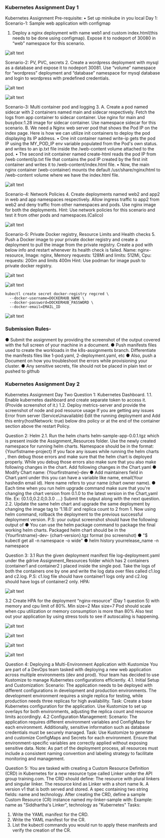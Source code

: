 ### Kubernetes Assignment Day 1

Kubernetes Assignment
Pre-requisite:
• Set up minikube in you local
Day 1: 
Scenario-1: Sample web application with configmap
1. Deploy a nginx deployment with name web1 and custom index.html(this needs to be 
done using configmap). Expose it to nodeport of 30080 in “web” namespace for this 
scenario.

![alt text](image.png)


Scenario-2: PV, PVC, secrets
2. Create a wordpress deployment with mysql as a database and expose it to nodeport 
30081. Use “volume” namespace for “wordpress” deployment and “database” namespace 
for mysql database and login to wordpress with predefined credentials.

![alt text](image-7.png)

![alt text](image-8.png)


Scenario-3: Multi container pod and logging
3. A. Create a pod named sidecar with 2 containers named main and sidecar respectively. 
Fetch the logs from app container to sidecar container. Use nginx for main and 
busybox:1.28 image for sidecar container. Use namespace sidecar for this scenario.
B. We need a Nginx web server pod that shows the Pod IP on the index page.
Here is how we can utilize init containers to deploy the pod displaying its IP address.
• One init container named write-ip gets the pod IP using the MY_POD_IP env 
variable populated from the Pod's own status. and writes to an ip.txt file inside the 
/web-content volume attached to the pod.
• The second init container named create-html reads the pod IP from /web content/ip.txt file that contains the pod IP created by the first init container and 
writes it to /web-content/index.html file.
• Now, the main nginx container (web-container) mounts the default 
/usr/share/nginx/html to /web-content volume where we have the index.html file.

![alt text](image-6.png)


Scenario-4: Network Policies 
4. Create deployments named web2 and app2 in web and app namespaces respectively. 
Allow ingress traffic to app2 from web2 and deny traffic from other namespaces and 
pods. Use nginx image for both the deployments.
Hint: Use network policies for this scenario and test it from other pods and 
namespaces.(Calico)

![alt text](image-5.png)

Scenario-5: Private Docker registry, Resource Limits and Health checks
5. Push a Docker image to your private docker registry and create a deployment to pull the 
image from the private registry. Create a pod with below info and restart whenever its 
health check is failed. 
Name: nginx-resource, Image: nginx, Memory requests: 128Mi and limits: 512Mi, Cpu: 
requests: 200m and limits 400m
Hint: Use podman for image push to private docker registry.

![alt text](image-1.png)

![alt text](image-2.png)

```
kubectl create secret docker-registry regcred \
  --docker-username=DOCKERHUB_NAME \
  --docker-password=DOCKERHUB_PASSWORD \
  --docker-email=EMAIL_ID
```
![alt text](image-3.png)


### Submission Rules-
● Submit the assignment by providing the screenshot of the output covered with the full 
screen of your machine in a document.
● Push manifests files used to create the workloads in the k8s-assignments branch. 
Differentiate the manifests files like 1-pod.yaml, 2-deployment.yaml, etc
● Also, push a Document on how you troubleshoot the errors while provisioning your 
cluster.
● Any sensitive secrets, file should not be placed in plain text or pushed to github


### Kubernetes Assignment Day 2

Kubernetes Assignment Day Two
Question 1: Kubernetes Dashboard. 
1.1. Enable kubernetes dashboard and create separate token to access 
it.(Provide screenshot of it.)
1.2. Deploy metrics-server and provide the screenshot of node and pod resource 
usage
If you are getting any issues 
Error from server (ServiceUnavailable)
Edit the running deployment and Add this entry(hostNetwork: true) below dns 
policy or at the end of the container section above the restart Policy. 



Question 2: Helm
2.1. Run the helm charts helm-sample-app-0.0.1.tgz which is present inside the 
Assignment_Resources folder.
Use the newly created namespace for running helm charts. 
Namespace should be in the format: {Yourfistname-project}
If you face any issues while running the helm charts , then debug those errors 
and 
make sure that the helm chart is deployed properly. While you debug those 
errors also make sure that you also make following changes in the chart.
Add following changes in the Chart.yaml
● Modify Chart name: {Yourfirstname}-dev
● Add maintainers field in Chart.yaml under this you can have a variable like 
name, email(Your hashedin email id). Here name refers to your name 
(chart owner name).
● Each time when you run helm upgrade command make sure that you're 
changing the chart version from 0.1.0 to the latest version in the 
Chart,yaml file. Ex: {0.1.0,0.2.0,0.3.0 ….}
Submit the output along with the next question.
2.2. Update the same helm chart and upgrade the same deployment by changing 
the image tag to ‘1.18.0’ and replica count to 2 from 1. 
Now using helm command, rollback the deployment to the previous successful 
deployment version.
P.S: your output screenshot should have the following: 
output of 
● You can use the helm package command to package the final working 
helm charts. Packaged helm chart should be in the {Yourfirstname}-dev-
{chart-version}.tgz format (no screenshot)
● "$ kubectl get all -n namespace -o wide" 
● helm history yourrelease_name -n namespace


Question 3: 
3.1 Run the given deployment manifest file log-deployment.yaml under the gdrive 
Assignment_Resources folder which has 2 containers (container1 and container2 ) 
placed inside the single pod. 
Take the logs of both the containers one by one and write the log data over files 
called c1.log and c2.log.
P.S: c1.log file should have container1 logs only and c2.log should have logs of 
container2 only.
HPA:

![alt text](image-9.png)


3.2 Create HPA for the deployment “nginx-resource” (Day 1 question 5) with memory 
and cpu limit of 80%.
Min size=2
Max size=7
Pod should scale when cpu utilization or memory consumption is more than 80%
Also test out your application by using stress tools to see if autoscaling is 
happening.

![alt text](image-10.png)

![alt text](image-12.png)

<!-- ![alt text](image-13.png) -->

![alt text](image-14.png)

![alt text](image-11.png)

Question 4: 
Deploying a Multi-Environment Application with Kustomize 
You are part of a DevOps team tasked with deploying a new web application across 
multiple environments (dev and prod). Your team has decided to use Kustomize to 
manage Kubernetes configurations efficiently. 
4.1. Initial Setup and Customization: 
Scenario: The application needs to be deployed with different configurations in 
development and production environments. The development environment requires 
a single replica for testing, while production needs three replicas for high 
availability. 
Task: Create a base Kubernetes configuration for the application. Use Kustomize 
to set up overlays for both environments, adjusting the replica count and resource 
limits accordingly. 
4.2 Configuration Management: 
Scenario: The application requires different environment variables and ConfigMaps 
for each environment. Additionally, sensitive information such as database 
credentials must be securely managed. 
Task: Use Kustomize to generate and customize ConfigMaps and Secrets for each 
environment. Ensure that environment-specific variables are correctly applied 
without exposing sensitive data. 
Note: As part of the deployment process, all resources must include a consistent 
naming convention and labeling strategy to facilitate monitoring and management.


Question 5: 
You are tasked with creating a Custom Resource Definition (CRD) in Kubernetes for 
a new resource type called Linker under the API group training.com.
The CRD should define:
The resource with plural linkers and singular linker.
The resource kind as Linker with a short name lk.
A version v1 that is both served and stored.
A spec containing two string fields: name and technology. After creating the CRD, 
define a sample Custom Resource (CR) instance named my-linker-sample with:
Example: name as "Siddhartha's Linker", technology as "Kubernetes"
Tasks:
1. Write the YAML manifest for the CRD.
2. Write the YAML manifest for the CR.
3. List the kubectl commands you would run to apply these manifests and verify the 
creation of the CR.
